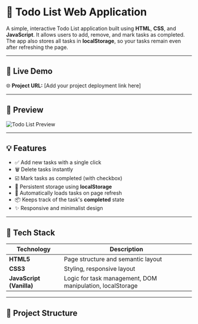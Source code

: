 # 📝 Todo List Web Application

A simple, interactive Todo List application built using **HTML**, **CSS**, and **JavaScript**. It allows users to add, remove, and mark tasks as completed. The app also stores all tasks in **localStorage**, so your tasks remain even after refreshing the page.

---

## 🚀 Live Demo

🌐 **Project URL:** [Add your project deployment link here]

---

## 📸 Preview

![Todo List Preview](preview.png)

---

## 💡 Features

- ✅ Add new tasks with a single click
- 🗑️ Delete tasks instantly
- ☑️ Mark tasks as completed (with checkbox)
- 💾 Persistent storage using **localStorage**
- 🔁 Automatically loads tasks on page refresh
- 📦 Keeps track of the task's **completed** state
- ✨ Responsive and minimalist design

---

## 🧱 Tech Stack

| Technology | Description |
|------------|-------------|
| **HTML5**  | Page structure and semantic layout |
| **CSS3**   | Styling, responsive layout |
| **JavaScript (Vanilla)** | Logic for task management, DOM manipulation, localStorage |

---

## 📁 Project Structure

